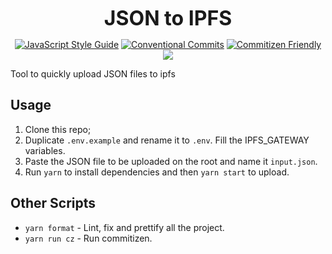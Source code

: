 <p align="center">
  <b style="font-size: 32px;">JSON to IPFS</b>
</p>

<p align="center">
  <a href="https://standardjs.com"><img src="https://img.shields.io/badge/code_style-standard-brightgreen.svg" alt="JavaScript Style Guide"></a>
  <a href="https://conventionalcommits.org"><img src="https://img.shields.io/badge/Conventional%20Commits-1.0.0-yellow.svg" alt="Conventional Commits"></a>
  <a href="http://commitizen.github.io/cz-cli/"><img src="https://img.shields.io/badge/commitizen-friendly-brightgreen.svg" alt="Commitizen Friendly"></a>
  <a href="https://app.netlify.com/sites/ecstatic-jackson-749344/deploys"><img src="https://api.netlify.com/api/v1/badges/ff0eb1e7-e70c-4319-9e5c-f8532b053900/deploy-status"></a>
</p>

Tool to quickly upload JSON files to ipfs

## Usage

1.  Clone this repo;
2.  Duplicate `.env.example` and rename it to `.env`. Fill the IPFS_GATEWAY variables.
3.  Paste the JSON file to be uploaded on the root and name it `input.json`.
4.  Run `yarn` to install dependencies and then `yarn start` to upload.

## Other Scripts

- `yarn format` - Lint, fix and prettify all the project.
- `yarn run cz` - Run commitizen.